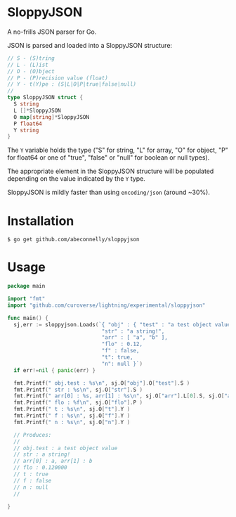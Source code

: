 SloppyJSON
==========

A no-frills JSON parser for Go.

JSON is parsed and loaded into a SloppyJSON structure:

```go
// S - (S)tring
// L - (L)ist
// O - (O)bject
// P - (P)recision value (float)
// Y - t(Y)pe : (S|L|O|P|true|false|null)
//
type SloppyJSON struct {
  S string
  L []*SloppyJSON
  O map[string]*SloppyJSON
  P float64
  Y string
}
```

The `Y` variable holds the type ("S" for string, "L" for array, "O" for object, "P" for float64 or
one of "true", "false" or "null" for boolean or null types).

The appropriate element in the SloppyJSON structure will be populated depending on the value
indicated by the `Y` type.

SloppyJSON is mildly faster than using `encoding/json` (around ~30%).

Installation
============

    $ go get github.com/abeconnelly/sloppyjson

Usage
=====

```go
package main

import "fmt"
import "github.com/curoverse/lightning/experimental/sloppyjson"

func main() {
  sj,err := sloppyjson.Loads(`{ "obj" : { "test" : "a test object value" },
                              "str" : "a string!",
                              "arr" : [ "a", "b" ],
                              "flo" : 0.12,
                              "f" : false,
                              "t": true,
                              "n": null }`)
  if err!=nil { panic(err) }

  fmt.Printf(" obj.test : %s\n", sj.O["obj"].O["test"].S )
  fmt.Printf(" str : %s\n", sj.O["str"].S )
  fmt.Printf(" arr[0] : %s, arr[1] : %s\n", sj.O["arr"].L[0].S, sj.O["arr"].L[1].S )
  fmt.Printf(" flo : %f\n", sj.O["flo"].P )
  fmt.Printf(" t : %s\n", sj.O["t"].Y )
  fmt.Printf(" f : %s\n", sj.O["f"].Y )
  fmt.Printf(" n : %s\n", sj.O["n"].Y )

  // Produces:
  //
  // obj.test : a test object value
  // str : a string!
  // arr[0] : a, arr[1] : b
  // flo : 0.120000
  // t : true
  // f : false
  // n : null
  //

}
```
